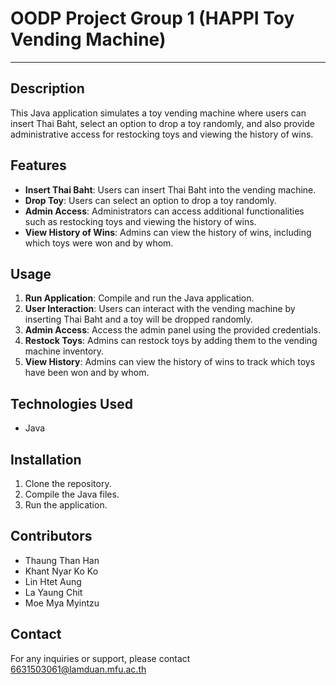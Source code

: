 # OODP Project Group 1 (HAPPI Toy Vending Machine)
-----


## Description
This Java application simulates a toy vending machine where users can insert Thai Baht, select an option to drop a toy randomly, and also provide administrative access for restocking toys and viewing the history of wins.

## Features
- **Insert Thai Baht**: Users can insert Thai Baht into the vending machine.
- **Drop Toy**: Users can select an option to drop a toy randomly.
- **Admin Access**: Administrators can access additional functionalities such as restocking toys and viewing the history of wins.
- **View History of Wins**: Admins can view the history of wins, including which toys were won and by whom.

## Usage
1. **Run Application**: Compile and run the Java application.
2. **User Interaction**: Users can interact with the vending machine by inserting Thai Baht and a toy will be dropped randomly.
3. **Admin Access**: Access the admin panel using the provided credentials.
4. **Restock Toys**: Admins can restock toys by adding them to the vending machine inventory.
5. **View History**: Admins can view the history of wins to track which toys have been won and by whom.

## Technologies Used
- Java

## Installation
1. Clone the repository.
2. Compile the Java files.
3. Run the application.

## Contributors
- Thaung Than Han
- Khant Nyar Ko Ko
- Lin Htet Aung
- La Yaung Chit
- Moe Mya Myintzu


## Contact
For any inquiries or support, please contact 6631503061@lamduan.mfu.ac.th
